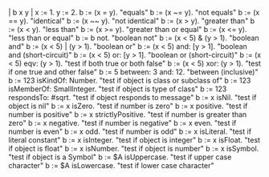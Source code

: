 | b x y |
x := 1. y := 2.
b := (x = y).							"equals"
b := (x ~= y).							"not equals"
b := (x == y).							"identical"
b := (x ~~ y).							"not identical"
b := (x > y).							"greater than"
b := (x < y).							"less than"
b := (x >= y).							"greater than or equal"
b := (x <= y).							"less than or equal"
b := b not.								"boolean not"
b := (x < 5) & (y > 1).				"boolean and"
b := (x < 5) | (y > 1).				"boolean or"
b := (x < 5) and: [y > 1].			"boolean and (short-circuit)"
b := (x < 5) or: [y > 1].			"boolean or (short-circuit)"
b := (x < 5) eqv: (y > 1).			"test if both true or both false"
b := (x < 5) xor: (y > 1).			"test if one true and other false"
b := 5 between: 3 and: 12.			"between (inclusive)"
b := 123 isKindOf: Number.			"test if object is class or subclass of"
b := 123 isMemberOf: SmallInteger.	"test if object is type of class"
b := 123 respondsTo: #sqrt.			"test if object responds to message"
b := x isNil.							"test if object is nil"
b := x isZero.							"test if number is zero"
b := x positive.						"test if number is positive"
b := x strictlyPositive.				"test if number is greater than zero"
b := x negative.						"test if number is negative"
b := x even.								"test if number is even"
b := x odd.								"test if number is odd"
b := x isLiteral.						"test if literal constant"
b := x isInteger.						"test if object is integer"
b := x isFloat.							"test if object is float"
b := x isNumber.						"test if object is number"
b := x isSymbol.						"test if object is a Symbol"
b := $A isUppercase.					"test if upper case character"
b := $A isLowercase.					"test if lower case character"

